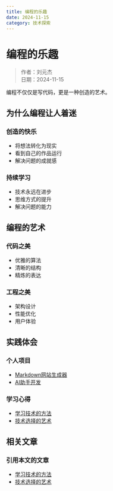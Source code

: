 ```yaml
---
title: 编程的乐趣
date: 2024-11-15
category: 技术探索
---
```


# 编程的乐趣

> 作者：刘元杰  
> 日期：2024-11-15

编程不仅仅是写代码，更是一种创造的艺术。

## 为什么编程让人着迷

### 创造的快乐

- 将想法转化为现实
- 看到自己的作品运行
- 解决问题的成就感

### 持续学习

- 技术永远在进步
- 思维方式的提升
- 解决问题的能力

## 编程的艺术

### 代码之美

- 优雅的算法
- 清晰的结构
- 精炼的表达

### 工程之美

- 架构设计
- 性能优化
- 用户体验

## 实践体会

### 个人项目

- [Markdown网站生成器](html/projects.html#markdown网站生成器)
- [AI助手开发](html/projects.html#ai助手开发)

### 学习心得

- [学习技术的方法](html/learning-tech.html)
- [技术选择的艺术](html/tech-choice.html)

## 相关文章

### 引用本文的文章

- [学习技术的方法](html/learning-tech.html)
- [技术选择的艺术](html/tech-choice.html) 